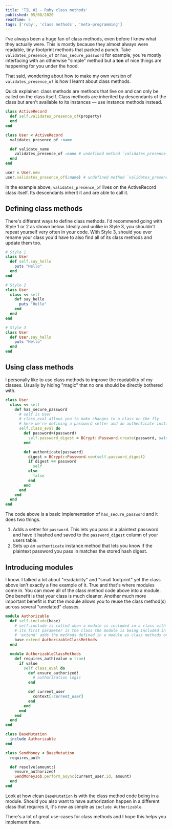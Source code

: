```yaml
---
title: 'TIL #2 - Ruby class methods'
published: 05/08/2020
readTime: 5
tags: ['ruby', 'class methods', 'meta-programming']
---
```


I've always been a huge fan of class methods, even before I knew what they actually were. This is mostly because they almost always were readable, tiny-footprint methods that packed a punch. Take `validates_presence_of` or `has_secure_password` for example, you're mostly interfacing with an otherwise "simple" method but a **ton** of nice things are happening for you under the hood.

That said, wondering about how to make my own version of `validates_presence_of` is how I learnt about class methods.

Quick explainer: class methods are methods that live on and can only be called on the class itself. Class methods are inherited by descendants of the class but aren't available to its instances — use instance methods instead.

```ruby
class ActiveRecord
  def self.validates_presence_of(property)
  end
end

class User < ActiveRecord
  validates_presence_of :name

  def validate_name
    validates_presence_of :name # undefined method `validates_presence_of' for #<User:0x0000557920dac930>
  end
end

user = User.new
user.validates_presence_of(:name) # undefined method `validates_presence_of' for #<User:0x0000557920dac930>
```

In the example above, `validates_presence_of` lives on the ActiveRecord class itself. Its descendants inherit it and are able to call it.

## Defining class methods

There's different ways to define class methods. I'd recommend going with Style 1 or 2 as shown below. Ideally and unlike in Style 3, you shouldn't repeat yourself very often in your code. With Style 3, should you ever rename your class you'd have to also find all of its class methods and update them too.

```ruby
# Style 1
class User
  def self.say_hello
    puts "Hello"
  end
end

# Style 2
class User
  class << self
    def say_hello
      puts "Hello"
    end
  end
end

# Style 3
class User
  def User.say_hello
    puts "Hello"
  end
end
```

## Using class methods

I personally like to use class methods to improve the readability of my classes. Usually by hiding "magic" that no one should be directly bothered with.

```ruby
class User
  class << self
    def has_secure_password
      # self is User
      # class_eval allows you to make changes to a class on the fly
      # here we're defining a password setter and an authenticate instance method
      self.class_eval do
        def password=(password)
          self.password_digest = BCrypt::Password.create(password, salt: 12)
        end

        def authenticate(password)
          digest = BCrypt::Password.new(self.password_digest)
          if digest == password
            self
          else
            false
          end
        end
      end
    end
  end
end
```

The code above is a basic implementation of `has_secure_password` and it does two things.
1. Adds a setter for `password`. This lets you pass in a plaintext password and have it hashed and saved to the `password_digest` column of your users table.
2. Sets up an `authenticate` instance method that lets you know if the plaintext password you pass in matches the stored hash digest.

## Introducing modules

I know. I talked a lot about "readability" and "small footprint" yet the class above isn't exactly a fine example of it. True and that's where modules come in. You can move all of the class method code above into a module. One benefit is that your class is much cleaner. Another much more important benefit is that the module allows you to reuse the class method(s) across several "unrelated" classes.

```ruby
module Authorizable
  def self.include(base)
    # self.include is called when a module is included in a class with 'include <Module>'
    # its first parameter is the class the module is being included in
    # 'extend' adds the methods defined in a module as class methods on the extending class. it's opposite is 'include'
    base.extend AuthorizableClassMethods
  end

  module AuthorizableClassMethods
    def requires_auth(value = true)
      if value
        self.class_eval do
          def ensure_authorized!
            # authorization logic
          end

          def current_user
            context[:current_user]
          end
        end
      end
    end
  end
end

class BaseMutation
  include Authorizable
end

class SendMoney < BaseMutation
  requires_auth

  def resolve(amount:)
    ensure_authorized!
    SendMoneyJob.perform_async(current_user.id, amount)
  end
end
```

Look at how clean `BaseMutation` is with the class method code being in a module. Should you also want to have authorization happen in a different class that requires it, it's now as simple as `include Authorizable`.

There's a lot of great use-cases for class methods and I hope this helps you implement them.
